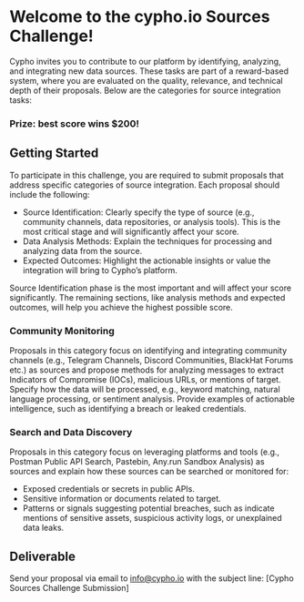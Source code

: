 # Welcome to the cypho.io Sources Challenge!
Cypho invites you to contribute to our platform by identifying, analyzing, and integrating new data sources. These tasks are part of a reward-based system, where you are evaluated on the quality, relevance, and technical depth of their proposals. Below are the categories for source integration tasks:

<h3> Prize: best score wins $200!</h3>

## Getting Started
To participate in this challenge, you are required to submit proposals that address specific categories of source integration. Each proposal should include the following:
- Source Identification: Clearly specify the type of source (e.g., community channels, data repositories, or analysis tools). This is the most critical stage and will significantly affect your score.
- Data Analysis Methods: Explain the techniques for processing and analyzing data from the source.
- Expected Outcomes: Highlight the actionable insights or value the integration will bring to Cypho’s platform.

Source Identification phase is the most important and will affect your score significantly. The remaining sections, like analysis methods and expected outcomes, will help you achieve the highest possible score.

### Community Monitoring
Proposals in this category focus on identifying and integrating community channels (e.g., Telegram Channels, Discord Communities, BlackHat Forums etc.) as sources and propose methods for analyzing messages to extract Indicators of Compromise (IOCs), malicious URLs, or mentions of target. Specify how the data will be processed, e.g., keyword matching, natural language processing, or sentiment analysis. Provide examples of actionable intelligence, such as identifying a breach or leaked credentials.

### Search and Data Discovery
Proposals in this category focus on leveraging platforms and tools (e.g., Postman Public API Search, Pastebin, Any.run Sandbox Analysis) as sources and explain how these sources can be searched or monitored for:
- Exposed credentials or secrets in public APIs.
- Sensitive information or documents related to target.
- Patterns or signals suggesting potential breaches, such as indicate mentions of sensitive assets, suspicious activity logs, or unexplained data leaks.

## Deliverable
Send your proposal via email to info@cypho.io with the subject line: [Cypho Sources Challenge Submission]